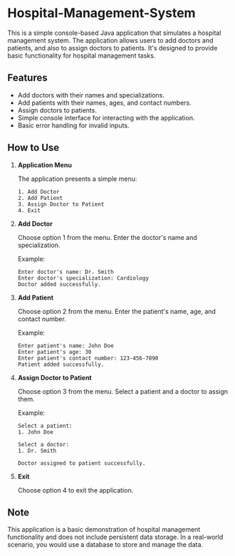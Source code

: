 # Hospital-Management-System

This is a simple console-based Java application that simulates a hospital management system. The application allows users to add doctors and patients, and also to assign doctors to patients. It's designed to provide basic functionality for hospital management tasks.

## Features

- Add doctors with their names and specializations.
- Add patients with their names, ages, and contact numbers.
- Assign doctors to patients.
- Simple console interface for interacting with the application.
- Basic error handling for invalid inputs.

## How to Use


1. **Application Menu**

   The application presents a simple menu:

   ```
   1. Add Doctor
   2. Add Patient
   3. Assign Doctor to Patient
   4. Exit
   ```

4. **Add Doctor**

   Choose option 1 from the menu. Enter the doctor's name and specialization.

   Example:
   ```
   Enter doctor's name: Dr. Smith
   Enter doctor's specialization: Cardiology
   Doctor added successfully.
   ```

5. **Add Patient**

   Choose option 2 from the menu. Enter the patient's name, age, and contact number.

   Example:
   ```
   Enter patient's name: John Doe
   Enter patient's age: 30
   Enter patient's contact number: 123-456-7890
   Patient added successfully.
   ```

6. **Assign Doctor to Patient**

   Choose option 3 from the menu. Select a patient and a doctor to assign them.

   Example:
   ```
   Select a patient:
   1. John Doe

   Select a doctor:
   1. Dr. Smith

   Doctor assigned to patient successfully.
   ```

7. **Exit**

   Choose option 4 to exit the application.

## Note

This application is a basic demonstration of hospital management functionality and does not include persistent data storage. In a real-world scenario, you would use a database to store and manage the data.

